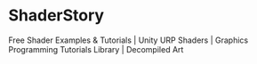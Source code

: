 # ShaderStory
Free Shader Examples &amp; Tutorials | Unity URP Shaders | Graphics Programming Tutorials Library | Decompiled Art

